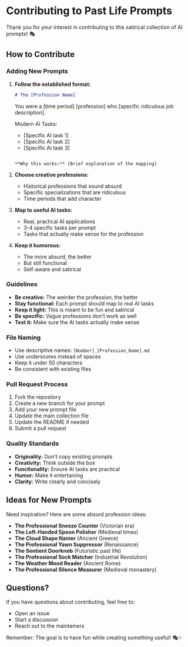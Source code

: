 # Contributing to Past Life Prompts

Thank you for your interest in contributing to this satirical collection of AI prompts! 🎭

## How to Contribute

### Adding New Prompts

1. **Follow the established format:**
   ```markdown
   # The [Profession Name]
   
   ```
   You were a [time period] [profession] who [specific ridiculous job description].
   
   Modern AI Tasks:
   - [Specific AI task 1]
   - [Specific AI task 2]
   - [Specific AI task 3]
   ```
   
   **Why this works:** [Brief explanation of the mapping]
   ```

2. **Choose creative professions:**
   - Historical professions that sound absurd
   - Specific specializations that are ridiculous
   - Time periods that add character

3. **Map to useful AI tasks:**
   - Real, practical AI applications
   - 3-4 specific tasks per prompt
   - Tasks that actually make sense for the profession

4. **Keep it humorous:**
   - The more absurd, the better
   - But still functional
   - Self-aware and satirical

### Guidelines

- **Be creative:** The weirder the profession, the better
- **Stay functional:** Each prompt should map to real AI tasks
- **Keep it light:** This is meant to be fun and satirical
- **Be specific:** Vague professions don't work as well
- **Test it:** Make sure the AI tasks actually make sense

### File Naming

- Use descriptive names: `[Number]_[Profession_Name].md`
- Use underscores instead of spaces
- Keep it under 50 characters
- Be consistent with existing files

### Pull Request Process

1. Fork the repository
2. Create a new branch for your prompt
3. Add your new prompt file
4. Update the main collection file
5. Update the README if needed
6. Submit a pull request

### Quality Standards

- **Originality:** Don't copy existing prompts
- **Creativity:** Think outside the box
- **Functionality:** Ensure AI tasks are practical
- **Humor:** Make it entertaining
- **Clarity:** Write clearly and concisely

## Ideas for New Prompts

Need inspiration? Here are some absurd profession ideas:

- **The Professional Sneeze Counter** (Victorian era)
- **The Left-Handed Spoon Polisher** (Medieval times)
- **The Cloud Shape Namer** (Ancient Greece)
- **The Professional Yawn Suppressor** (Renaissance)
- **The Sentient Doorknob** (Futuristic past life)
- **The Professional Sock Matcher** (Industrial Revolution)
- **The Weather Mood Reader** (Ancient Rome)
- **The Professional Silence Measurer** (Medieval monastery)

## Questions?

If you have questions about contributing, feel free to:
- Open an issue
- Start a discussion
- Reach out to the maintainers

Remember: The goal is to have fun while creating something useful! 🎭✨